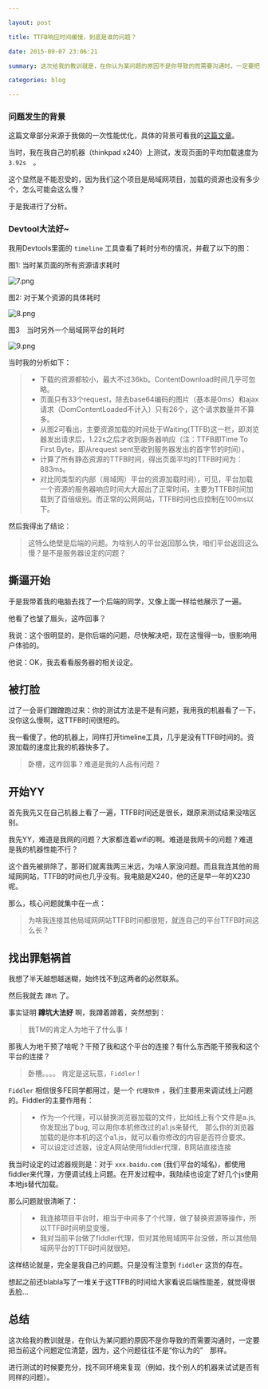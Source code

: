 ```yaml
---

layout: post

title: TTFB响应时间缓慢，到底是谁的问题？

date: 2015-09-07 23:06:21

summary: 这次给我的教训就是，在你认为某问题的原因不是你导致的而需要沟通时，一定要把当前这个问题定位清楚，因为，这个问题往往不是“你认为的”　那样。

categories: blog

---
```


### 问题发生的背景

这篇文章部分来源于我做的一次性能优化，具体的背景可看我的[这篇文章](https://clancyz.github.io/blog/2015/08/21/A-Project-refactor-notes/)。

当时，我在我自己的机器（thinkpad x240）上测试，发现页面的平均加载速度为 `3.92s`　。

这个显然是不能忍受的，因为我们这个项目是局域网项目，加载的资源也没有多少个，怎么可能会这么慢？

于是我进行了分析。

### Devtool大法好~

我用Devtools里面的 `timeline` 工具查看了耗时分布的情况，并截了以下的图：

图1: 当时某页面的所有资源请求耗时

![7.png](/assets/images/7.png)


图2: 对于某个资源的具体耗时

![8.png](/assets/images/8.png)

图3　当时另外一个局域网平台的耗时

![9.png](/assets/images/9.png)



当时我的分析如下：

> - 下载的资源都较小，最大不过36kb。ContentDownload时间几乎可忽略。
> - 页面只有33个request，除去base64编码的图片（基本是0ms）和ajax请求（DomContentLoaded不计入）只有26个，这个请求数量并不算多。
> - 从图2可看出，主要资源加载的时间处于Waiting(TTFB)这一栏，即浏览器发出请求后，1.22s之后才收到服务器响应（注：TTFB即Time To First Byte，即从request sent至收到服务器发出的首字节的时间）。
> - 计算了所有静态资源的TTFB时间，得出页面平均的TTFB时间为：883ms。 
> - 对比同类型的内部（局域网）平台的资源加载时间），可见，平台加载一个资源的服务器响应时间大大超出了正常时间，主要为TTFB时间加载到了百倍级别。而正常的公网网站，TTFB时间也应控制在100ms以下。

然后我得出了结论：

> 这特么绝壁是后端的问题。为啥别人的平台返回那么快，咱们平台返回这么慢？是不是服务器设定的问题？

## 撕逼开始

于是我带着我的电脑去找了一个后端的同学，又像上面一样给他展示了一遍。

他看了也皱了眉头，这咋回事？

我说：这个很明显的，是你后端的问题，尽快解决吧，现在这慢得一b，很影响用户体验的。

他说：OK，我去看看服务器的相关设定。

## 被打脸

过了一会哥们蹭蹭跑过来：你的测试方法是不是有问题，我用我的机器看了一下，没你这么慢啊，这TTFB时间很短的。

我一看傻了，他的机器上，同样打开timeline工具，几乎是没有TTFB时间的。资源加载的速度比我的机器快多了。

> 卧槽，这咋回事？难道是我的人品有问题？

## 开始YY

首先我先又在自己机器上看了一遍，TTFB时间还是很长，跟原来测试结果没啥区别。

我先YY，难道是我网的问题？大家都连着wifi的啊。难道是我网卡的问题？难道是我的机器性能不行？

这个首先被排除了，那哥们就离我两三米远，为啥人家没问题。而且我连其他的局域网网站，TTFB的时间也几乎没有。我电脑是X240，他的还是早一年的X230呢。

那么，核心问题就集中在一点：

> 为啥我连接其他局域网网站TTFB时间都很短，就连自己的平台TTFB时间这么长？

## 找出罪魁祸首

我想了半天越想越迷糊，始终找不到这两者的必然联系。

然后我就去 `蹲坑` 了。

事实证明 **蹲坑大法好** 啊，我蹲着蹲着，突然想到：

> 我TM的肯定人为地干了什么事！

那我人为地干预了啥呢？干预了我和这个平台的连接？有什么东西能干预我和这个平台的连接？

> 卧槽。。。。 肯定是这玩意，`Fiddler` !

`Fiddler` 相信很多FE同学都用过，是一个 `代理软件` ，我们主要用来调试线上问题的。Fiddler的主要作用有：

> - 作为一个代理，可以替换浏览器加载的文件，比如线上有个文件是a.js, 你发现出了bug, 可以用你本机修改过的a1.js来替代,　那么你的浏览器加载的是你本机的这个a1.js，就可以看你修改的内容是否符合要求。
> - 可以设定过滤器，设定A网站使用fiddler代理，B网站直接连接

我当时设定的过滤器规则是：对于 `xxx.baidu.com` (我们平台的域名)，都使用fiddler来代理，方便调试线上问题。在开发过程中，我陆续也设定了好几个js使用本地js替代加载。

那么问题就很清晰了：

> - 我连接项目平台时，相当于中间多了个代理，做了替换资源等操作，所以TTFB时间明显变慢。
> - 我对当前平台做了fiddler代理，但对其他局域网平台没做，所以其他局域网平台的TTFB时间就很短。

这样结论就是，完全是我自己的问题。只是没有注意到 `fiddler` 这货的存在。

想起之前还blabla写了一堆关于这TTFB的时间给大家看说后端性能差，就觉得很丢脸...

## 总结

这次给我的教训就是，在你认为某问题的原因不是你导致的而需要沟通时，一定要把当前这个问题定位清楚，因为，这个问题往往不是“你认为的”　那样。

进行测试的时候要充分，找不同环境来复现（例如，找个别人的机器来试试是否有同样的问题）。







